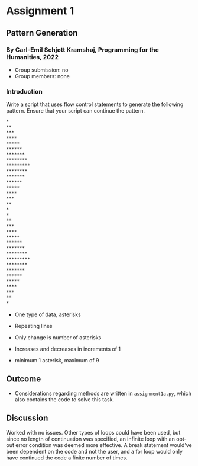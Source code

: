 # Assignment 1
## Pattern Generation 
### By Carl-Emil Schjøtt Kramshøj, Programming for the Humanities, 2022 
- Group submission: no
- Group members: none 
### Introduction 
Write a script that uses flow control statements to generate the following pattern. Ensure that your script can continue the pattern.
```sh
*
**
***
****
*****
******
*******
********
*********
********
*******
******
*****
****
***
**
*
*
**
***
****
*****
******
*******
********
*********
********
*******
******
*****
****
***
**
*
```

- One type of data, asterisks

- Repeating lines

- Only change is number of asterisks

- Increases and decreases in increments of 1

- minimum 1 asterisk, maximum of 9

## Outcome
- Considerations regarding methods are written in `assignment1a.py`, which also contains the code to solve this task.
## Discussion
Worked with no issues. Other types of loops could have been used, but since no length of continuation was specified, an infinite loop with an opt-out error condition was deemed more effective. A break statement would’ve been dependent on the code and not the user, and a for loop would only have continued the code a finite number of times.

